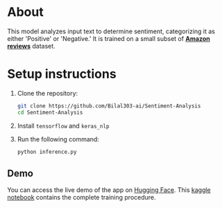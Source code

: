 # About
This model analyzes input text to determine sentiment, categorizing it as either 'Positive' or 'Negative.' It is trained on a small subset of [**Amazon reviews**](https://www.kaggle.com/datasets/kritanjalijain/amazon-reviews) dataset.

# Setup instructions
1. Clone the repository:
   
   ```bash
   git clone https://github.com/Bilal303-ai/Sentiment-Analysis
   cd Sentiment-Analysis
   ```
3. Install `tensorflow` and `keras_nlp`

5. Run the following command:
   
   ```bash
   python inference.py
   ```

## Demo
You can access the live demo of the app on [Hugging Face](https://huggingface.co/spaces/BilalHasan/Sentiment-Analysis).
This [kaggle notebook](https://www.kaggle.com/code/bilalhasan12/sentiment-analysis-using-fnet) contains the complete training procedure.
